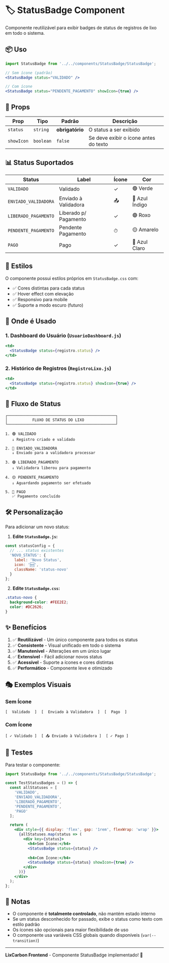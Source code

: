 # 🏷️ StatusBadge Component

Componente reutilizável para exibir badges de status de registros de lixo em todo o sistema.

## 📦 Uso

```jsx
import StatusBadge from '../../components/StatusBadge/StatusBadge';

// Sem ícone (padrão)
<StatusBadge status="VALIDADO" />

// Com ícone
<StatusBadge status="PENDENTE_PAGAMENTO" showIcon={true} />
```

## 🎯 Props

| Prop | Tipo | Padrão | Descrição |
|------|------|--------|-----------|
| `status` | `string` | **obrigatório** | O status a ser exibido |
| `showIcon` | `boolean` | `false` | Se deve exibir o ícone antes do texto |

## 📊 Status Suportados

| Status | Label | Ícone | Cor |
|--------|-------|-------|-----|
| `VALIDADO` | Validado | ✓ | 🟢 Verde |
| `ENVIADO_VALIDADORA` | Enviado à Validadora | 📤 | 🔵 Azul Índigo |
| `LIBERADO_PAGAMENTO` | Liberado p/ Pagamento | ✓ | 🟣 Roxo |
| `PENDENTE_PAGAMENTO` | Pendente Pagamento | ⏱ | 🟡 Amarelo |
| `PAGO` | Pago | ✓ | 🔷 Azul Claro |

## 🎨 Estilos

O componente possui estilos próprios em `StatusBadge.css` com:
- ✅ Cores distintas para cada status
- ✅ Hover effect com elevação
- ✅ Responsivo para mobile
- ✅ Suporte a modo escuro (futuro)

## 📍 Onde é Usado

### 1. Dashboard do Usuário (`UsuarioDashboard.js`)
```jsx
<td>
  <StatusBadge status={registro.status} />
</td>
```

### 2. Histórico de Registros (`RegistroLixo.js`)
```jsx
<td>
  <StatusBadge status={registro.status} showIcon={true} />
</td>
```

## 🔄 Fluxo de Status

```
┌────────────────────────────────────────────────┐
│           FLUXO DE STATUS DO LIXO              │
└────────────────────────────────────────────────┘

1. 🟢 VALIDADO
   ↓ Registro criado e validado

2. 🔵 ENVIADO_VALIDADORA
   ↓ Enviado para a validadora processar

3. 🟣 LIBERADO_PAGAMENTO
   ↓ Validadora liberou para pagamento

4. 🟡 PENDENTE_PAGAMENTO
   ↓ Aguardando pagamento ser efetuado

5. 🔷 PAGO
   ✅ Pagamento concluído
```

## 🛠️ Personalização

Para adicionar um novo status:

1. **Edite `StatusBadge.js`:**
```jsx
const statusConfig = {
  // ... status existentes
  'NOVO_STATUS': {
    label: 'Novo Status',
    icon: '🆕',
    className: 'status-novo'
  }
};
```

2. **Edite `StatusBadge.css`:**
```css
.status-novo {
  background-color: #FEE2E2;
  color: #DC2626;
}
```

## ✨ Benefícios

1. ✅ **Reutilizável** - Um único componente para todos os status
2. ✅ **Consistente** - Visual unificado em todo o sistema
3. ✅ **Manutenível** - Alterações em um único lugar
4. ✅ **Extensível** - Fácil adicionar novos status
5. ✅ **Acessível** - Suporte a ícones e cores distintas
6. ✅ **Performático** - Componente leve e otimizado

## 🎭 Exemplos Visuais

### Sem Ícone
```
[  Validado  ]  [  Enviado à Validadora  ]  [  Pago  ]
```

### Com Ícone
```
[ ✓ Validado ]  [ 📤 Enviado à Validadora ]  [ ✓ Pago ]
```

## 🧪 Testes

Para testar o componente:

```jsx
import StatusBadge from '../../components/StatusBadge/StatusBadge';

const TestStatusBadges = () => {
  const allStatuses = [
    'VALIDADO',
    'ENVIADO_VALIDADORA',
    'LIBERADO_PAGAMENTO',
    'PENDENTE_PAGAMENTO',
    'PAGO'
  ];

  return (
    <div style={{ display: 'flex', gap: '1rem', flexWrap: 'wrap' }}>
      {allStatuses.map(status => (
        <div key={status}>
          <h4>Sem Ícone:</h4>
          <StatusBadge status={status} />
          
          <h4>Com Ícone:</h4>
          <StatusBadge status={status} showIcon={true} />
        </div>
      ))}
    </div>
  );
};
```

## 📝 Notas

- O componente é **totalmente controlado**, não mantém estado interno
- Se um status desconhecido for passado, exibe o status como texto com estilo padrão
- Os ícones são opcionais para maior flexibilidade de uso
- O componente usa variáveis CSS globais quando disponíveis (`var(--transition)`)

---

**LixCarbon Frontend** - Componente StatusBadge implementado! 🎉

